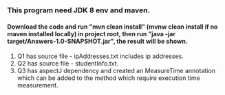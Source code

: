 ### This program need JDK 8 env and maven. 

#### Download the code and run "mvn clean install" (mvnw clean install if no maven installed locally) in project root, then run "java -jar target/Answers-1.0-SNAPSHOT.jar", the result will be shown.
1. Q1 has source file - ipAddresses.txt includes ip addresses.
2. Q2 has source file - studentInfo.txt.
3. Q3 has aspectJ dependency and created an MeasureTime annotation which can be added to the method which require execution time measurement.